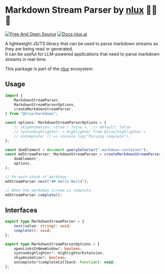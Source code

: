 # Markdown Stream Parser by [nlux](https://nlux.ai) 🌲✨💬

[![Free And Open Source](https://img.shields.io/badge/Free%20%26%20Open%20Source-%2348c342)](https://github.com/nluxai/nlux) [![Docs nlux.ai](https://img.shields.io/badge/Docs_Website-nlux.dev-%23fa896b)](https://nlux.dev)

A lightweight JS/TS library that can be used to parse markdown streams as they are being read or generated.  
It can be useful for LLM-powered applications that need to parse markdown streams in real-time.

This package is part of the [nlux](https://nlux.ai) ecosystem.

## Usage

```ts
import {
    MarkdownStreamParser,
    MarkdownStreamParserOptions,
    createMarkdownStreamParser,
} from "@nlux/markdown";

const options: MarkdownStreamParserOptions = {
    // skipAnimation: <true / false >,  // default: false
    // syntaxHighlighter: < Highlighter from @nlux/highlighter >
    // onComplete: () => console.log("Parsing complete"),
};

const domElement = document.querySelector(".markdown-container");
const mdStreamParser: MarkdownStreamParser = createMarkdownStreamParser(
    domElement!,
    options,
);

// On each chunk of markdown
mdStreamParser.next("## Hello World");

// When the markdown stream is complete
mdStreamParser.complete();
```

## Interfaces

```ts
export type MarkdownStreamParser = {
    next(value: string): void;
    complete(): void;
};

export type MarkdownStreamParserOptions = {
    openLinksInNewWindow?: boolean;
    syntaxHighlighter?: HighlighterExtension;
    skipAnimation?: boolean;
    onComplete?(completeCallback: Function): void;
};
```